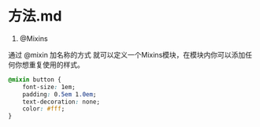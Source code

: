 # 方法.md

1. @Mixins

通过 @mixin 加名称的方式 就可以定义一个Mixins模块，在模块内你可以添加任何你想重复使用的样式。

```css
@mixin button {
    font-size: 1em;
    padding: 0.5em 1.0em;
    text-decoration: none;
    color: #fff;
}
```